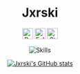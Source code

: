 <div align="center">
  <h1>Jxrski</h1>
  <a href="https://github.com/jxrski"></a>

  <p>
    <img height="25" src="https://api.visitorbadge.io/api/VisitorHit?user=jxrski&countColorcountColor&countColor=%23006EFF" alt="Profile Views"/>
    <img height="25" src="https://img.shields.io/github/followers/jxrski?color=4a12ba&style=for-the-badge&logo=github&label=Follow" alt="Followers"/>
    <img height="25" src="https://img.shields.io/github/stars/jxrski?color=f429ff&style=for-the-badge&logo=github&label=Stars" alt="Stars"/>
  </p>

  <p>
  <img src="https://skillicons.dev/icons?i=py,html,,css,bootstrap," alt="Skills" />
  </p>

  <a href="https://github.com/jxrski/github-readme-stats">
    <img src="https://github-readme-stats.vercel.app/api/?username=jxrski&title_color=f44336&text_color=9f9f9f&show_icons=true&bg_color=000000&hide_border=true&icon_color=f44336&hide_title=true&count_private=true" alt="Jxrski's GitHub stats">
  </a>
</div>
